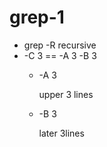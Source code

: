 # grep-1

* grep -R recursive
* -C 3 == -A 3 -B 3
  * -A 3 

    upper 3 lines

  * -B 3

    later 3lines

